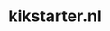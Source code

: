 ---
layout: post
title:  "kikstarter.nl"
internal_url:  "/dutchgov/kikstarter.nl.html"
categories: dutchgov
---